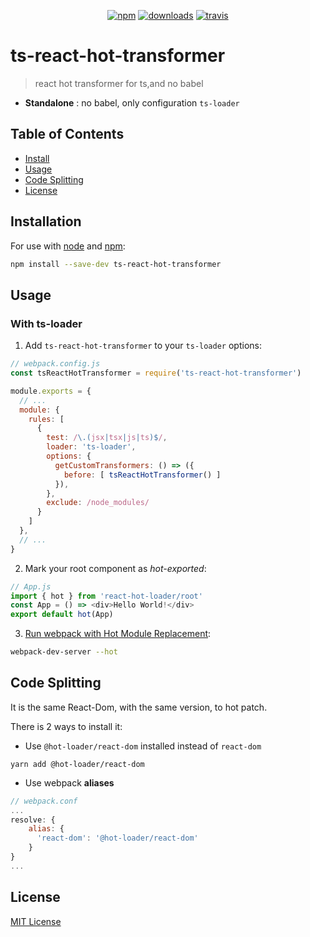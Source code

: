 <p align="center">
  <a href="https://www.npmjs.org/package/ts-react-hot-transformer"><img src="https://img.shields.io/npm/v/ts-react-hot-transformer.svg?style=flat" alt="npm"></a>
  <a href="https://www.npmjs.com/package/ts-react-hot-transformer"><img src="https://img.shields.io/npm/dt/ts-react-hot-transformer.svg" alt="downloads" ></a>
  <a href="https://travis-ci.org/Jetsly/ts-react-hot-transformer"><img src="https://travis-ci.org/Jetsly/ts-react-hot-transformer.svg?branch=master" alt="travis"></a>
</p>

# ts-react-hot-transformer

> react hot transformer for ts,and no babel

- **Standalone** : no babel, only configuration `ts-loader`


## Table of Contents

- [Install](#install)
- [Usage](#usage)
- [Code Splitting](#code-splitting)
- [License](#license)


## Installation

For use with [node](http://nodejs.org) and [npm](https://npmjs.com):

```sh
npm install --save-dev ts-react-hot-transformer
```

## Usage
### With ts-loader

1.  Add `ts-react-hot-transformer` to your `ts-loader` options:

```js
// webpack.config.js
const tsReactHotTransformer = require('ts-react-hot-transformer')

module.exports = {
  // ...
  module: {
    rules: [
      {
        test: /\.(jsx|tsx|js|ts)$/,
        loader: 'ts-loader',
        options: {
          getCustomTransformers: () => ({
            before: [ tsReactHotTransformer() ]
          }),
        },
        exclude: /node_modules/
      }
    ]
  },
  // ...
}
```

2.  Mark your root component as _hot-exported_:

```js
// App.js
import { hot } from 'react-hot-loader/root'
const App = () => <div>Hello World!</div>
export default hot(App)
```


3.  [Run webpack with Hot Module Replacement](https://webpack.js.org/guides/hot-module-replacement/#enabling-hmr):

```sh
webpack-dev-server --hot
```


## Code Splitting
It is the same React-Dom, with the same version, to hot patch.

There is 2 ways to install it:

* Use `@hot-loader/react-dom` installed instead of `react-dom`

```
yarn add @hot-loader/react-dom
```

* Use webpack **aliases**

```js
// webpack.conf
...
resolve: {
    alias: {
      'react-dom': '@hot-loader/react-dom'
    }
}
...
```


## License

[MIT License](LICENSE.md)